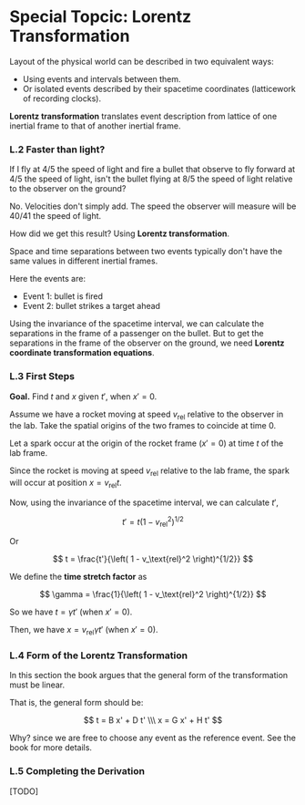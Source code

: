 # Special Topcic: Lorentz Transformation

Layout of the physical world can be described in two equivalent ways:
- Using events and intervals between them.
- Or isolated events described by their spacetime coordinates (latticework of recording clocks).

**Lorentz transformation** translates event description from lattice of one inertial
frame to that of another inertial frame.

### L.2 Faster than light?

If I fly at 4/5 the speed of light and fire a bullet that observe to fly forward at
4/5 the speed of light, isn't the bullet flying at 8/5 the speed of light relative
to the observer on the ground?

No. Velocities don't simply add. The speed the observer will measure will be 40/41
the speed of light.

How did we get this result? Using **Lorentz transformation**.

Space and time separations between two events typically don't have the same values in
different inertial frames.

Here the events are:
- Event 1: bullet is fired
- Event 2: bullet strikes a target ahead

Using the invariance of the spacetime interval, we can calculate the separations in
the frame of a passenger on the bullet. But to get the separations in the frame of
the observer on the ground, we need **Lorentz coordinate transformation equations**.

### L.3 First Steps

**Goal.** Find $t$ and $x$ given $t'$, when $x' = 0$.

Assume we have a rocket moving at speed $v_\text{rel}$ relative to the observer in the lab.
Take the spatial origins of the two frames to coincide at time $0$.

Let a spark occur at the origin of the rocket frame ($x' = 0$) at time $t$ of the lab frame.

Since the rocket is moving at speed $v_\text{rel}$ relative to the lab frame,
the spark will occur at position $x = v_\text{rel} t$.

Now, using the invariance of the spacetime interval, we can calculate $t'$,

$$
t' = t \left( 1 - v_\text{rel}^2 \right)^{1/2}
$$

Or

$$
t = \frac{t'}{\left( 1 - v_\text{rel}^2 \right)^{1/2}}
$$

We define the **time stretch factor** as

$$
\gamma = \frac{1}{\left( 1 - v_\text{rel}^2 \right)^{1/2}}
$$

So we have $t = \gamma t'$ (when $x' = 0$).

Then, we have $x = v_\text{rel} \gamma t'$ (when $x' = 0$).

### L.4 Form of the Lorentz Transformation

In this section the book argues that the general form of the transformation must be linear.

That is, the general form should be:

$$
t = B x' + D t' \\\
x = G x' + H t'
$$

Why? since we are free to choose any event as the reference event. See the book for more details.

### L.5 Completing the Derivation

[TODO]


